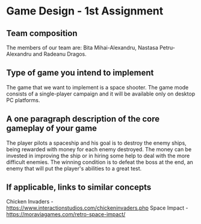 # Game Design - 1st Assignment

## Team composition

The members of our team are: Bita Mihai-Alexandru, Nastasa Petru-Alexandru and Radeanu Dragos.

## Type of game you intend to implement

The game that we want to implement is a space shooter. The game mode consists of a single-player campaign and it will be available only on desktop PC platforms.

## A one paragraph description of the core gameplay of your game

The player pilots a spaceship and his goal is to destroy the enemy ships, being rewarded with money for each enemy destroyed. The money can be invested in improving the ship or in hiring some help to deal with the more difficult enemies.
The winning condition is to defeat the boss at the end, an enemy that will put the player's abilities to a great test.

## If applicable, links to similar concepts

Chicken Invaders - https://www.interactionstudios.com/chickeninvaders.php
Space Impact - https://moraviagames.com/retro-space-impact/
